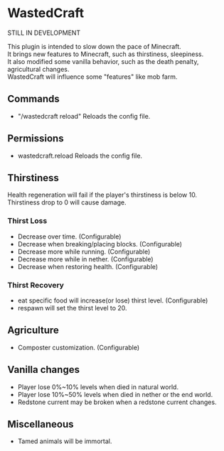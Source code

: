 # WastedCraft

STILL IN DEVELOPMENT

This plugin is intended to slow down the pace of Minecraft.  
It brings new features to Minecraft, such as thirstiness, sleepiness.  
It also modified some vanilla behavior, such as the death penalty, agricultural changes.  
WastedCraft will influence some "features" like mob farm.
## Commands
- "/wastedcraft reload"    Reloads the config file.
## Permissions
- wastedcraft.reload    Reloads the config file.
## Thirstiness
Health regeneration will fail if the player's thirstiness is below 10.  
Thirstiness drop to 0 will cause damage.

### Thirst Loss
- Decrease over time. (Configurable)  
- Decrease when breaking/placing blocks. (Configurable)  
- Decrease more while running. (Configurable)
- Decrease more while in nether. (Configurable)
- Decrease when restoring health. (Configurable)
### Thirst Recovery
- eat specific food will increase(or lose) thirst level.  (Configurable)
- respawn will set the thirst level to 20.

## Agriculture
- Composter customization.  (Configurable)  
## Vanilla changes
- Player lose 0%~10% levels when died in natural world.
- Player lose 10%~50% levels when died in nether or the end world.
- Redstone current may be broken when a redstone current changes.
## Miscellaneous
- Tamed animals will be immortal.